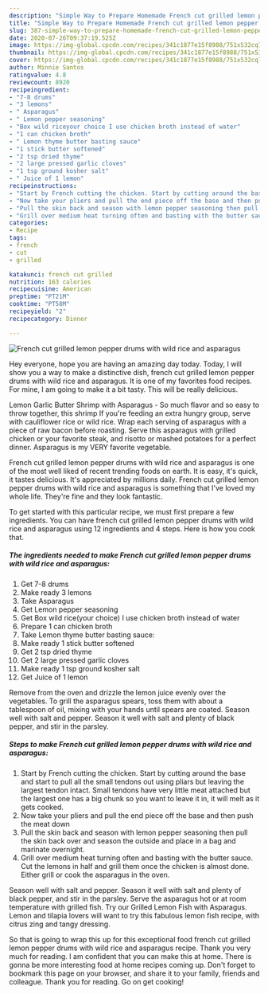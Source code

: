 ```yaml
---
description: "Simple Way to Prepare Homemade French cut grilled lemon pepper drums with wild rice and asparagus"
title: "Simple Way to Prepare Homemade French cut grilled lemon pepper drums with wild rice and asparagus"
slug: 387-simple-way-to-prepare-homemade-french-cut-grilled-lemon-pepper-drums-with-wild-rice-and-asparagus
date: 2020-07-26T09:37:19.525Z
image: https://img-global.cpcdn.com/recipes/341c1877e15f8988/751x532cq70/french-cut-grilled-lemon-pepper-drums-with-wild-rice-and-asparagus-recipe-main-photo.jpg
thumbnail: https://img-global.cpcdn.com/recipes/341c1877e15f8988/751x532cq70/french-cut-grilled-lemon-pepper-drums-with-wild-rice-and-asparagus-recipe-main-photo.jpg
cover: https://img-global.cpcdn.com/recipes/341c1877e15f8988/751x532cq70/french-cut-grilled-lemon-pepper-drums-with-wild-rice-and-asparagus-recipe-main-photo.jpg
author: Minnie Santos
ratingvalue: 4.8
reviewcount: 8920
recipeingredient:
- "7-8 drums"
- "3 lemons"
- " Asparagus"
- " Lemon pepper seasoning"
- "Box wild riceyour choice I use chicken broth instead of water"
- "1 can chicken broth"
- " Lemon thyme butter basting sauce"
- "1 stick butter softened"
- "2 tsp dried thyme"
- "2 large pressed garlic cloves"
- "1 tsp ground kosher salt"
- " Juice of 1 lemon"
recipeinstructions:
- "Start by French cutting the chicken. Start by cutting around the base and start to pull all the small tendons out using pliars but leaving the largest tendon intact. Small tendons have very little meat attached but the largest one has a big chunk so you want to leave it in, it will melt as it gets cooked."
- "Now take your pliers and pull the end piece off the base and then push the meat down"
- "Pull the skin back and season with lemon pepper seasoning then pull the skin back over and season the outside and place in a bag and marinate overnight."
- "Grill over medium heat turning often and basting with the butter sauce. Cut the lemons in half and grill them once the chicken is almost done. Either grill or cook the asparagus in the oven."
categories:
- Recipe
tags:
- french
- cut
- grilled

katakunci: french cut grilled 
nutrition: 163 calories
recipecuisine: American
preptime: "PT21M"
cooktime: "PT58M"
recipeyield: "2"
recipecategory: Dinner

---
```



![French cut grilled lemon pepper drums with wild rice and asparagus](https://img-global.cpcdn.com/recipes/341c1877e15f8988/751x532cq70/french-cut-grilled-lemon-pepper-drums-with-wild-rice-and-asparagus-recipe-main-photo.jpg)

Hey everyone, hope you are having an amazing day today. Today, I will show you a way to make a distinctive dish, french cut grilled lemon pepper drums with wild rice and asparagus. It is one of my favorites food recipes. For mine, I am going to make it a bit tasty. This will be really delicious.

Lemon Garlic Butter Shrimp with Asparagus - So much flavor and so easy to throw together, this shrimp If you&#39;re feeding an extra hungry group, serve with cauliflower rice or wild rice. Wrap each serving of asparagus with a piece of raw bacon before roasting. Serve this asparagus with grilled chicken or your favorite steak, and risotto or mashed potatoes for a perfect dinner. Asparagus is my VERY favorite vegetable.

French cut grilled lemon pepper drums with wild rice and asparagus is one of the most well liked of recent trending foods on earth. It is easy, it's quick, it tastes delicious. It's appreciated by millions daily. French cut grilled lemon pepper drums with wild rice and asparagus is something that I've loved my whole life. They're fine and they look fantastic.


To get started with this particular recipe, we must first prepare a few ingredients. You can have french cut grilled lemon pepper drums with wild rice and asparagus using 12 ingredients and 4 steps. Here is how you cook that.

<!--inarticleads1-->

##### The ingredients needed to make French cut grilled lemon pepper drums with wild rice and asparagus:

1. Get 7-8 drums
1. Make ready 3 lemons
1. Take  Asparagus
1. Get  Lemon pepper seasoning
1. Get Box wild rice(your choice) I use chicken broth instead of water
1. Prepare 1 can chicken broth
1. Take  Lemon thyme butter basting sauce:
1. Make ready 1 stick butter softened
1. Get 2 tsp dried thyme
1. Get 2 large pressed garlic cloves
1. Make ready 1 tsp ground kosher salt
1. Get  Juice of 1 lemon


Remove from the oven and drizzle the lemon juice evenly over the vegetables. To grill the asparagus spears, toss them with about a tablespoon of oil, mixing with your hands until spears are coated. Season well with salt and pepper. Season it well with salt and plenty of black pepper, and stir in the parsley. 

<!--inarticleads2-->

##### Steps to make French cut grilled lemon pepper drums with wild rice and asparagus:

1. Start by French cutting the chicken. Start by cutting around the base and start to pull all the small tendons out using pliars but leaving the largest tendon intact. Small tendons have very little meat attached but the largest one has a big chunk so you want to leave it in, it will melt as it gets cooked.
1. Now take your pliers and pull the end piece off the base and then push the meat down
1. Pull the skin back and season with lemon pepper seasoning then pull the skin back over and season the outside and place in a bag and marinate overnight.
1. Grill over medium heat turning often and basting with the butter sauce. Cut the lemons in half and grill them once the chicken is almost done. Either grill or cook the asparagus in the oven.


Season well with salt and pepper. Season it well with salt and plenty of black pepper, and stir in the parsley. Serve the asparagus hot or at room temperature with grilled fish. Try our Grilled Lemon Fish with Asparagus. Lemon and tilapia lovers will want to try this fabulous lemon fish recipe, with citrus zing and tangy dressing. 

So that is going to wrap this up for this exceptional food french cut grilled lemon pepper drums with wild rice and asparagus recipe. Thank you very much for reading. I am confident that you can make this at home. There is gonna be more interesting food at home recipes coming up. Don't forget to bookmark this page on your browser, and share it to your family, friends and colleague. Thank you for reading. Go on get cooking!
